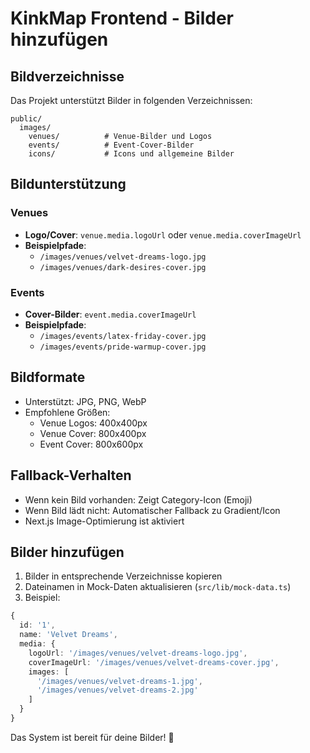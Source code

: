 # KinkMap Frontend - Bilder hinzufügen

## Bildverzeichnisse

Das Projekt unterstützt Bilder in folgenden Verzeichnissen:

```
public/
  images/
    venues/          # Venue-Bilder und Logos
    events/          # Event-Cover-Bilder  
    icons/           # Icons und allgemeine Bilder
```

## Bildunterstützung

### Venues
- **Logo/Cover**: `venue.media.logoUrl` oder `venue.media.coverImageUrl`
- **Beispielpfade**: 
  - `/images/venues/velvet-dreams-logo.jpg`
  - `/images/venues/dark-desires-cover.jpg`

### Events  
- **Cover-Bilder**: `event.media.coverImageUrl`
- **Beispielpfade**:
  - `/images/events/latex-friday-cover.jpg`
  - `/images/events/pride-warmup-cover.jpg`

## Bildformate
- Unterstützt: JPG, PNG, WebP
- Empfohlene Größen:
  - Venue Logos: 400x400px
  - Venue Cover: 800x400px  
  - Event Cover: 800x600px

## Fallback-Verhalten
- Wenn kein Bild vorhanden: Zeigt Category-Icon (Emoji)
- Wenn Bild lädt nicht: Automatischer Fallback zu Gradient/Icon
- Next.js Image-Optimierung ist aktiviert

## Bilder hinzufügen

1. Bilder in entsprechende Verzeichnisse kopieren
2. Dateinamen in Mock-Daten aktualisieren (`src/lib/mock-data.ts`)
3. Beispiel:

```typescript
{
  id: '1',
  name: 'Velvet Dreams',
  media: {
    logoUrl: '/images/venues/velvet-dreams-logo.jpg',
    coverImageUrl: '/images/venues/velvet-dreams-cover.jpg',
    images: [
      '/images/venues/velvet-dreams-1.jpg',
      '/images/venues/velvet-dreams-2.jpg'
    ]
  }
}
```

Das System ist bereit für deine Bilder! 🎉